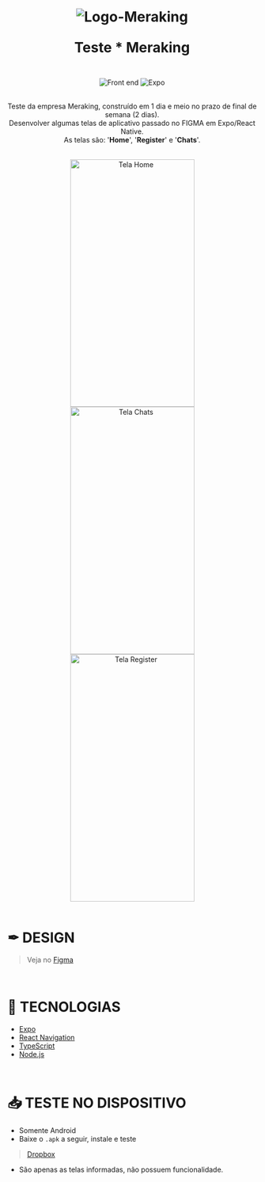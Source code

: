 <h1 align="center">
<img alt="Logo-Meraking" src="https://media.licdn.com/dms/image/D4D0BAQGU0bEDShpiiA/company-logo_200_200/0/1687798299711?e=1698278400&v=beta&t=2-mXtkLMT-_aBfPIyFsXPCq_GhHMah_OpsbPkLaGWbo">

Teste * Meraking

</h1>

<br>

<div align="center">
    <img alt="Front end" src="https://img.shields.io/badge/Teste-Front%20end-gold">
    <img alt="Expo" src="https://img.shields.io/badge/Feito%20com-Expo-blue">
</div>

<br>

<p align="center">
    Teste da empresa Meraking, construído em 1 dia e meio no prazo de final de semana (2 dias).
<br>
Desenvolver algumas telas de aplicativo passado no FIGMA em Expo/React Native.
<br>
As telas são: '<strong>Home</strong>', '<strong>Register</strong>' e '<strong>Chats</strong>'.
</p>

<br>

<div align="center">
  <img alt="Tela Home" src="https://live.staticflickr.com/65535/53067561657_f20634880f_k.jpg" width="251" height="500">
  <img alt="Tela Chats" src="https://live.staticflickr.com/65535/53068537875_80c12ee619_k.jpg" width="251" height="500">
  <img alt="Tela Register" src="https://live.staticflickr.com/65535/53068645448_5d173cbcd9_k.jpg" width="251" height="500">
</div>

<br>

<h1>✒ DESIGN </h1>

> Veja no [Figma](https://www.figma.com/file/l11udXzpUbpupiibDbh02q/Figma-Basics-2?type=design)

<br/>

<h1>🌟 TECNOLOGIAS</h1>

- [Expo](https://docs.expo.dev/)
- [React Navigation](https://reactnavigation.org/)
- [TypeScript](https://www.typescriptlang.org/)
- [Node.js](https://nodejs.org/en/)

<br/>

<h1>📥 TESTE NO DISPOSITIVO</h1>

- Somente Android
- Baixe o <code>.apk</code> a seguir, instale e teste
> [Dropbox](https://www.dropbox.com/s/tah4khp0leojmn0/TesteFrontend-Meraking%20%5Bv1%5D.apk?dl=0)
- São apenas as telas informadas, não possuem funcionalidade.

<!-- <br/> -->

<!-- <h1> 🔓 LICENÇA </h1>

## 👉 [MIT](./LICENSE.md)
_Uma licença permissiva curta e simples com condições que exigem apenas a preservação de direitos autorais e avisos de licença. Obras licenciadas, modificações e obras maiores podem ser distribuídas em termos diferentes e sem código-fonte._

**Permissões** <br/>
 ✔️ Uso comercial | ✔️ Modificação | ✔️ Distribuição | ✔️ Uso privado

**Limitações** <br/>
 ❌ Responsabilidade | ❌ Garantia

**Condições** <br/>
 ❗ Licença e aviso de direitos autorais -->
